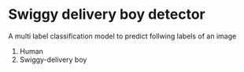 # Swiggy delivery boy detector
A multi label classification model to predict follwing labels of an image
1. Human
2. Swiggy-delivery boy

